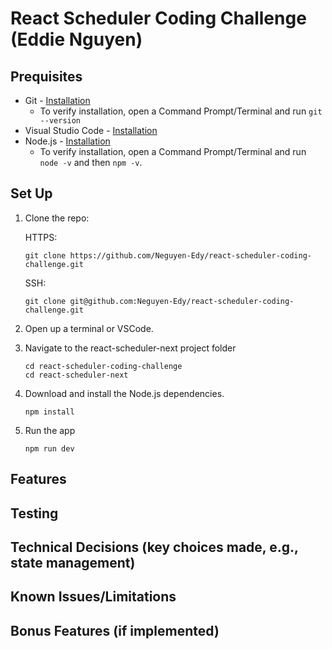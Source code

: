 # React Scheduler Coding Challenge (Eddie Nguyen)

## Prequisites
- Git - [Installation](https://git-scm.com/downloads)
    - To verify installation, open a Command Prompt/Terminal and run `git --version`
- Visual Studio Code - [Installation](https://code.visualstudio.com/download)
- Node.js - [Installation](https://nodejs.org/en)
    - To verify installation, open a Command Prompt/Terminal and run `node -v` and then `npm -v`.

## Set Up
1. Clone the repo:

    HTTPS:
    ```
    git clone https://github.com/Neguyen-Edy/react-scheduler-coding-challenge.git
    ```
    SSH:
    ```
    git clone git@github.com:Neguyen-Edy/react-scheduler-coding-challenge.git
    ```
2. Open up a terminal or VSCode.
3. Navigate to the react-scheduler-next project folder

   ```
   cd react-scheduler-coding-challenge
   cd react-scheduler-next
   ```
4. Download and install the Node.js dependencies.

   ```
   npm install
   ```
5. Run the app

   ```
   npm run dev
   ```

## Features

## Testing

## Technical Decisions (key choices made, e.g., state management)

## Known Issues/Limitations

## Bonus Features (if implemented)
